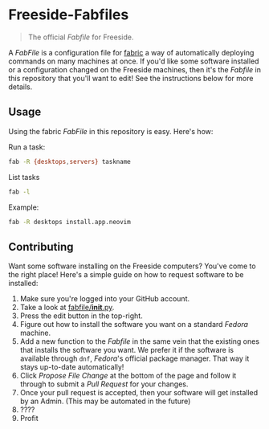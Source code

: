 # Freeside-Fabfiles

> The official _Fabfile_ for Freeside.

A _FabFile_ is a configuration file for [fabric](http://www.fabfile.org/) a way of automatically deploying commands on many machines at once. If you'd like some software installed or a configuration changed on the Freeside machines, then it's the _Fabfile_ in this repository that you'll want to edit! See the instructions below for more details.

## Usage
Using the fabric _FabFile_ in this repository is easy. Here's how:

Run a task:
```bash
fab -R {desktops,servers} taskname 
```
List tasks
```bash
fab -l
```
Example:
```bash
fab -R desktops install.app.neovim
```

## Contributing
Want some software installing on the Freeside computers? You've come to the right place! Here's a simple guide on how to request software to be installed:

1. Make sure you're logged into your GitHub account.
2. Take a look at [fabfile/__init__.py](https://github.com/FreesideHull/Freeside-Fabfiles/blob/master/fabfile/__init__.py). 
3. Press the edit button in the top-right.
4. Figure out how to install the software you want on a standard _Fedora_ machine.
5. Add a new function to the _Fabfile_ in the same vein that the existing ones that installs the software you want. We prefer it if the software is available through `dnf`, _Fedora_'s official package manager. That way it stays up-to-date automatically!
6. Click _Propose File Change_ at the bottom of the page and follow it through to submit a _Pull Request_ for your changes.
7. Once your pull request is accepted, then your software will get installed by an Admin. (This may be automated in the future)
8. ????
9. Profit
